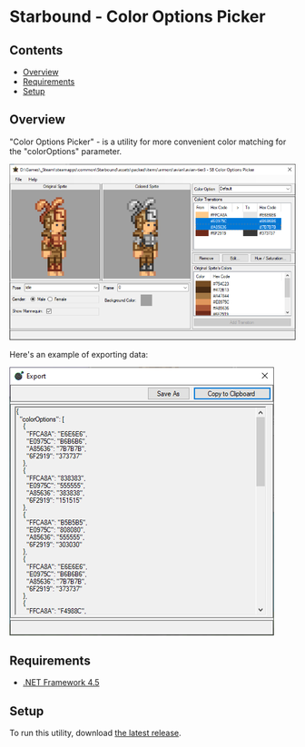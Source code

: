 # Starbound - Color Options Picker

## Contents
* [Overview](#overview)
* [Requirements](#requirements)
* [Setup](#setup)

## Overview
"Color Options Picker" - is a utility for more convenient color matching for the "colorOptions" parameter.

![Main Window](Readme/overview_img_main.png)

Here's an example of exporting data:

![Export Window](Readme/overview_img_export.png)

## Requirements
* [.NET Framework 4.5](https://www.microsoft.com/en-us/download/details.aspx?id=30653)
	
## Setup
To run this utility, download [the latest release](/releases/latest).

